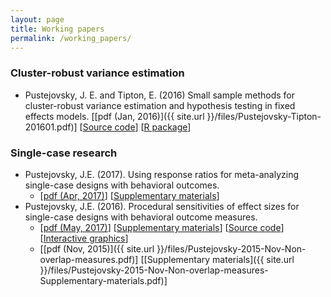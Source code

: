```yaml
---
layout: page
title: Working papers
permalink: /working_papers/
---
```


### Cluster-robust variance estimation

* Pustejovsky, J. E. and Tipton, E. (2016) Small sample methods for cluster-robust variance estimation and hypothesis testing in fixed effects models. [[pdf (Jan, 2016)]({{ site.url }}/files/Pustejovsky-Tipton-201601.pdf)] [[Source code](https://github.com/jepusto/clubSandwich/tree/master/paper_ClusterRobustTesting)] [[R package](https://github.com/jepusto/clubSandwich)]


### Single-case research

* Pustejovsky, J.E. (2017). Using response ratios for meta-analyzing single-case designs with behavioral outcomes.
    * [[pdf (Apr, 2017)](https://osf.io/4fe6u/)] [[Supplementary materials](https://osf.io/c3fe9/)]
* Pustejovsky, J.E. (2016). Procedural sensitivities of effect sizes for single-case designs with behavioral outcome measures.
    * [[pdf (May, 2017)](https://osf.io/pxn24/)] [[Supplementary materials](https://osf.io/hkzsm/)] [[Source code](https://osf.io/j4gvt/)] [[Interactive graphics](https://jepusto.shinyapps.io/SCD-effect-size-sensitivities/)]
    * [[pdf (Nov, 2015)]({{ site.url }}/files/Pustejovsky-2015-Nov-Non-overlap-measures.pdf)] [[Supplementary materials]({{ site.url }}/files/Pustejovsky-2015-Nov-Non-overlap-measures-Supplementary-materials.pdf)]